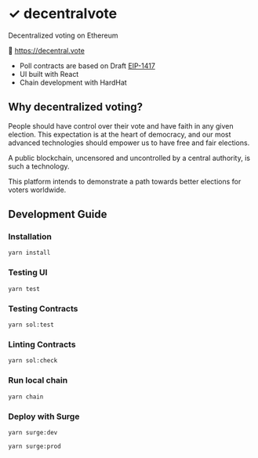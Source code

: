 # ✓ decentralvote

Decentralized voting on Ethereum

🔗 https://decentral.vote

* Poll contracts are based on Draft [EIP-1417](https://eips.ethereum.org/EIPS/eip-1417)
* UI built with React
* Chain development with HardHat

## Why decentralized voting?

People should have control over their vote and have faith in any given election. This expectation is at the heart of democracy, and our most advanced technologies should empower us to have free and fair elections.

A public blockchain, uncensored and uncontrolled by a central authority, is such a technology.

This platform intends to demonstrate a path towards better elections for voters worldwide.

## Development Guide

### Installation

```
yarn install
```

### Testing UI

```
yarn test
```

### Testing Contracts

```
yarn sol:test
```

### Linting Contracts

```
yarn sol:check
```

### Run local chain

```
yarn chain
```

### Deploy with Surge

```
yarn surge:dev
```

```
yarn surge:prod
```

